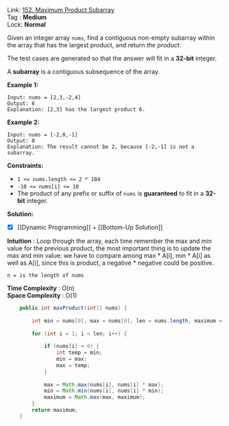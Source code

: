 Link: [152. Maximum Product Subarray](https://leetcode.com/problems/maximum-product-subarray/) <br>
Tag : **Medium**<br>
Lock: **Normal**

Given an integer array `nums`, find a contiguous non-empty subarray within the array that has the largest product, and return _the product_.

The test cases are generated so that the answer will fit in a **32-bit** integer.

A **subarray** is a contiguous subsequence of the array.

**Example 1:**

```
Input: nums = [2,3,-2,4]
Output: 6
Explanation: [2,3] has the largest product 6.
```

**Example 2:**

```
Input: nums = [-2,0,-1]
Output: 0
Explanation: The result cannot be 2, because [-2,-1] is not a subarray.
```

**Constraints:**

-   `1 <= nums.length <= 2 * 104`
-   `-10 <= nums[i] <= 10`
-   The product of any prefix or suffix of `nums` is **guaranteed** to fit in a **32-bit** integer.


**Solution:**
- [x] [[Dynamic Programming]] + [[Bottom-Up Solution]]

**Intuition** :
Loop through the array, each time remember the max and min value for the previous product, the most important thing is to update the max and min value: we have to compare among max * A[i], min * A[i] as well as A[i], since this is product, a negative * negative could be positive.

```
n = is the length of nums
```
**Time Complexity** : O(n)<br>
**Space Complexity** : O(1)

```java
    public int maxProduct(int[] nums) {
        
        int min = nums[0], max = nums[0], len = nums.length, maximum = nums[0];
        
        for (int i = 1; i < len; i++) {
            
            if (nums[i] < 0) {
                int temp = min;
                min = max;
                max = temp;
            }
            
            max = Math.max(nums[i], nums[i] * max);
            min = Math.min(nums[i], nums[i] * min);
            maximum = Math.max(max, maximum);
        }
        return maximum;
    }
```
